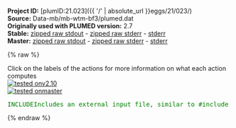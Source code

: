 **Project ID:** [plumID:21.023]({{ '/' | absolute_url }}eggs/21/023/)  
**Source:** Data-mb/mb-wtm-bf3/plumed.dat  
**Originally used with PLUMED version:** 2.7  
**Stable:** [zipped raw stdout](plumed.dat.plumed.stdout.txt.zip) - [zipped raw stderr](plumed.dat.plumed.stderr.txt.zip) - [stderr](plumed.dat.plumed.stderr)  
**Master:** [zipped raw stdout](plumed.dat.plumed_master.stdout.txt.zip) - [zipped raw stderr](plumed.dat.plumed_master.stderr.txt.zip) - [stderr](plumed.dat.plumed_master.stderr)  

{% raw %}
<div class="plumedpreheader">
<div class="headerInfo" id="value_details_data/Data-mb/mb-wtm-bf3/plumed.dat"> Click on the labels of the actions for more information on what each action computes </div>
<div class="containerBadge">
<div class="headerBadge"><a href="plumed.dat.plumed.stderr"><img src="https://img.shields.io/badge/v2.10-passing-green.svg" alt="tested onv2.10" /></a></div>
<div class="headerBadge"><a href="plumed.dat.plumed_master.stderr"><img src="https://img.shields.io/badge/master-passing-green.svg" alt="tested onmaster" /></a></div>
</div>
</div>
<pre class="plumedlisting">
<span id="data/Data-mb/mb-wtm-bf3/plumed.dat./MuellerBrown-Potential.dat_short"><span class="plumedtooltip" style="color:green">INCLUDE<span class="right">Includes an external input file, similar to #include in C preprocessor. <a href="https://www.plumed.org/doc-master/user-doc/html/INCLUDE">More details</a>. Show <a class="toggler" href='javascript:;' onclick='toggleDisplay("data/Data-mb/mb-wtm-bf3/plumed.dat./MuellerBrown-Potential.dat");'>included file</a><i></i></span></span> <span class="plumedtooltip">FILE<span class="right">file to be included<i></i></span></span>=<a class="toggler" href='javascript:;' onclick='toggleDisplay("data/Data-mb/mb-wtm-bf3/plumed.dat./MuellerBrown-Potential.dat");'>./MuellerBrown-Potential.dat</a>
</span><span id="data/Data-mb/mb-wtm-bf3/plumed.dat./MuellerBrown-Potential.dat_long" style="display:none;"><span style="color:blue" class="comment"># The command:
</span><span class="toggler" style="color:red" onclick='toggleDisplay("data/Data-mb/mb-wtm-bf3/plumed.dat./MuellerBrown-Potential.dat")'># INCLUDE FILE=./MuellerBrown-Potential.dat
</span><span style="color:blue" class="comment"># ensures PLUMED loads the contents of the file called ./MuellerBrown-Potential.dat</span>
<span style="color:blue" class="comment"># The contents of this file are shown below (click the red comment to hide them).</span>
<span class="plumedtooltip" style="color:blue"># vim:ft=plumed<span class="right">Enables syntax highlighting for PLUMED files in vim. See <a href="https://www.plumed.org/doc-master/user-doc/html/vim">here for more details. </a><i></i></span></span>
<span style="display:none;" id="data/Data-mb/mb-wtm-bf3/plumed.dat./MuellerBrown-Potential.dat">The INCLUDE action with label <b>./MuellerBrown-Potential.dat</b> calculates something</span><span class="plumedtooltip" style="color:green">UNITS<span class="right">This command sets the internal units for the code. <a href="https://www.plumed.org/doc-master/user-doc/html/UNITS" style="color:green">More details</a><i></i></span></span> <span class="plumedtooltip">NATURAL<span class="right"> use natural units<i></i></span></span>
<br/><span style="color:blue" class="comment"># Müller-Brown potential, sum of four terms</span>
<span style="color:blue" class="comment">#-200*exp( -(x-1)^2 -10*y^2 )</span>
<span style="color:blue" class="comment">#-100*exp( -x^2 -10*(y-0.5)^2 )</span>
<span style="color:blue" class="comment">#-170*exp( -6.5*(x+0.5)^2 + 11*(x+0.5)*(y-1.5) -6.5*(y-1.5)^2 )</span>
<span style="color:blue" class="comment"># +15*exp(  0.7*(x+1)^2 +0.6*(x+1)*(y-1) +0.7*(y-1)^2 )</span>
<span style="color:blue" class="comment"># Shifted by 146.699489200588 to have a zero value </span>
<span style="color:blue" class="comment"># at the global minimum ( -0.558 , 1.442 )</span>
<span style="color:blue" class="comment"># Minima: ( -0.558 , 1.442 ) [ Value: 0.0 ]</span>
<span style="color:blue" class="comment">#         (  0.623 , 0.028 ) [ Value: 38.532839 ]</span>
<span style="color:blue" class="comment">#         ( -0.050 , 0.467 ) [ Value: 65.931740 ] </span>
<span style="color:blue" class="comment"># Saddle Points : ( -0.822 ,  0.624 ) [ Value: 106.034644 ]</span>
<span style="color:blue" class="comment">#                 ( -0.212 ,  0.293 ) [ Value: 88.435607 ]</span>
<span style="color:blue" class="comment"># Can be scaled via the scaling_factor </span>
<span style="color:blue" class="comment"># (above values for minima and saddle points are then scaled)</span>
<br/><span style="display:none;" id="data/Data-mb/mb-wtm-bf3/plumed.dat">The UNITS action with label <b></b> calculates something</span><b name="data/Data-mb/mb-wtm-bf3/plumed.datscaling_factor" onclick='showPath("data/Data-mb/mb-wtm-bf3/plumed.dat","data/Data-mb/mb-wtm-bf3/plumed.datscaling_factor","data/Data-mb/mb-wtm-bf3/plumed.datscaling_factor","brown")'>scaling_factor</b>: <span class="plumedtooltip" style="color:green">CONSTANT<span class="right">Create a constant value that can be passed to actions <a href="https://www.plumed.org/doc-master/user-doc/html/CONSTANT" style="color:green">More details</a><i></i></span></span> <span class="plumedtooltip">VALUE<span class="right">the single number that you would like to store<i></i></span></span>=0.2

<span style="display:none;" id="data/Data-mb/mb-wtm-bf3/plumed.datscaling_factor">The CONSTANT action with label <b>scaling_factor</b> calculates the following quantities:<table  align="center" frame="void" width="95%" cellpadding="5%"><tr><td width="5%"><b> Quantity </b>  </td><td><b> Description </b> </td></tr><tr><td width="5%">scaling_factor.value</td><td>the constant value that was read from the plumed input</td></tr></table></span><b name="data/Data-mb/mb-wtm-bf3/plumed.datp" onclick='showPath("data/Data-mb/mb-wtm-bf3/plumed.dat","data/Data-mb/mb-wtm-bf3/plumed.datp","data/Data-mb/mb-wtm-bf3/plumed.datp","brown")'>p</b>: <span class="plumedtooltip" style="color:green">DISTANCE<span class="right">Calculate the distance/s between pairs of atoms. <a href="https://www.plumed.org/doc-master/user-doc/html/DISTANCE" style="color:green">More details</a><i></i></span></span> <span class="plumedtooltip">ATOMS<span class="right">the pair of atom that we are calculating the distance between<i></i></span></span>=1,2 <span class="plumedtooltip">COMPONENTS<span class="right"> calculate the x, y and z components of the distance separately and store them as label<i></i></span></span>
<span style="display:none;" id="data/Data-mb/mb-wtm-bf3/plumed.datp">The DISTANCE action with label <b>p</b> calculates the following quantities:<table  align="center" frame="void" width="95%" cellpadding="5%"><tr><td width="5%"><b> Quantity </b>  </td><td><b> Description </b> </td></tr><tr><td width="5%">p.x</td><td>the x-component of the vector connecting the two atoms</td></tr><tr><td width="5%">p.y</td><td>the y-component of the vector connecting the two atoms</td></tr><tr><td width="5%">p.z</td><td>the z-component of the vector connecting the two atoms</td></tr><tr><td width="5%">p.value</td><td>the DISTANCE between this pair of atoms</td></tr></table></span><span class="plumedtooltip" style="color:green">CUSTOM<span class="right">Calculate a combination of variables using a custom expression. <a href="https://www.plumed.org/doc-master/user-doc/html/CUSTOM" style="color:green">More details</a><i></i></span></span> ...
 <span class="plumedtooltip">LABEL<span class="right">a label for the action so that its output can be referenced in the input to other actions<i></i></span></span>=<b name="data/Data-mb/mb-wtm-bf3/plumed.datpot" onclick='showPath("data/Data-mb/mb-wtm-bf3/plumed.dat","data/Data-mb/mb-wtm-bf3/plumed.datpot","data/Data-mb/mb-wtm-bf3/plumed.datpot","brown")'>pot</b>
 <span class="plumedtooltip">ARG<span class="right">the values input to this function<i></i></span></span>=<b name="data/Data-mb/mb-wtm-bf3/plumed.datp">p.x</b>,<b name="data/Data-mb/mb-wtm-bf3/plumed.datp">p.y</b>,<b name="data/Data-mb/mb-wtm-bf3/plumed.datscaling_factor">scaling_factor</b> 
 <span class="plumedtooltip">VAR<span class="right">the names to give each of the arguments in the function<i></i></span></span>=x,y,sf
 <span class="plumedtooltip">FUNC<span class="right">the function you wish to evaluate<i></i></span></span>=sf*(-200*exp(-(x-1)^2-10*y^2)-100*exp(-x^2-10*(y-0.5)^2)-170*exp(-6.5*(x+0.5)^2+11*(x+0.5)*(y-1.5)-6.5*(y-1.5)^2)+15*exp(0.7*(x+1)^2+0.6*(x+1)*(y-1)+0.7*(y-1)^2)+146.699489200588)
 <span class="plumedtooltip">PERIODIC<span class="right">if the output of your function is periodic then you should specify the periodicity of the function<i></i></span></span>=NO 
... CUSTOM
<span style="display:none;" id="data/Data-mb/mb-wtm-bf3/plumed.datpot">The CUSTOM action with label <b>pot</b> calculates the following quantities:<table  align="center" frame="void" width="95%" cellpadding="5%"><tr><td width="5%"><b> Quantity </b>  </td><td><b> Description </b> </td></tr><tr><td width="5%">pot.value</td><td>an arbitrary function</td></tr></table></span><b name="data/Data-mb/mb-wtm-bf3/plumed.datbv" onclick='showPath("data/Data-mb/mb-wtm-bf3/plumed.dat","data/Data-mb/mb-wtm-bf3/plumed.datbv","data/Data-mb/mb-wtm-bf3/plumed.datbv","brown")'>bv</b>: <span class="plumedtooltip" style="color:green">BIASVALUE<span class="right">Takes the value of one variable and use it as a bias <a href="https://www.plumed.org/doc-master/user-doc/html/BIASVALUE" style="color:green">More details</a><i></i></span></span> <span class="plumedtooltip">ARG<span class="right">the labels of the scalar/vector arguments whose values will be used as a bias on the system<i></i></span></span>=<b name="data/Data-mb/mb-wtm-bf3/plumed.datpot">pot</b>
<span style="color:blue"># --- End of included input --- </span></span><br/><span style="display:none;" id="data/Data-mb/mb-wtm-bf3/plumed.datbv">The BIASVALUE action with label <b>bv</b> calculates the following quantities:<table  align="center" frame="void" width="95%" cellpadding="5%"><tr><td width="5%"><b> Quantity </b>  </td><td><b> Description </b> </td></tr><tr><td width="5%">bv.bias</td><td>the instantaneous value of the bias potential</td></tr><tr><td width="5%">bv._bias</td><td>one or multiple instances of this quantity can be referenced elsewhere in the input file</td></tr></table></span><span class="plumedtooltip" style="color:green">METAD<span class="right">Used to performed metadynamics on one or more collective variables. <a href="https://www.plumed.org/doc-master/user-doc/html/METAD" style="color:green">More details</a><i></i></span></span> ...
  <span class="plumedtooltip">LABEL<span class="right">a label for the action so that its output can be referenced in the input to other actions<i></i></span></span>=<b name="data/Data-mb/mb-wtm-bf3/plumed.datmtd" onclick='showPath("data/Data-mb/mb-wtm-bf3/plumed.dat","data/Data-mb/mb-wtm-bf3/plumed.datmtd","data/Data-mb/mb-wtm-bf3/plumed.datmtd","brown")'>mtd</b>

  <span class="plumedtooltip">ARG<span class="right">the labels of the scalars on which the bias will act<i></i></span></span>=<b name="data/Data-mb/mb-wtm-bf3/plumed.datp">p.x</b>,<b name="data/Data-mb/mb-wtm-bf3/plumed.datp">p.y</b>
  <span class="plumedtooltip">PACE<span class="right">the frequency for hill addition<i></i></span></span>=100
  <span class="plumedtooltip">SIGMA<span class="right">the widths of the Gaussian hills<i></i></span></span>=0.1,0.1
  <span class="plumedtooltip">HEIGHT<span class="right">the heights of the Gaussian hills<i></i></span></span>=1.5

  <span class="plumedtooltip">TEMP<span class="right">the system temperature - this is only needed if you are doing well-tempered metadynamics<i></i></span></span>=1
 
  <span class="plumedtooltip">BIASFACTOR<span class="right">use well tempered metadynamics and use this bias factor<i></i></span></span>=3
  <span class="plumedtooltip">GRID_MIN<span class="right">the lower bounds for the grid<i></i></span></span>=-5,-5
  <span class="plumedtooltip">GRID_MAX<span class="right">the upper bounds for the grid<i></i></span></span>=5,5
  <span class="plumedtooltip">GRID_BIN<span class="right">the number of bins for the grid<i></i></span></span>=500,500
  <span class="plumedtooltip">CALC_RCT<span class="right"> calculate the c(t) reweighting factor and use that to obtain the normalized bias [rbias=bias-rct]<i></i></span></span>
  <span class="plumedtooltip">RCT_USTRIDE<span class="right">the update stride for calculating the c(t) reweighting factor<i></i></span></span>=1
... METAD
<br/><span style="display:none;" id="data/Data-mb/mb-wtm-bf3/plumed.datmtd">The METAD action with label <b>mtd</b> calculates the following quantities:<table  align="center" frame="void" width="95%" cellpadding="5%"><tr><td width="5%"><b> Quantity </b>  </td><td><b> Description </b> </td></tr><tr><td width="5%">mtd.bias</td><td>the instantaneous value of the bias potential</td></tr><tr><td width="5%">mtd.rbias</td><td>the instantaneous value of the bias normalized using the c(t) reweighting factor [rbias=bias-rct]</td></tr><tr><td width="5%">mtd.rct</td><td>the reweighting factor c(t)</td></tr></table></span><b name="data/Data-mb/mb-wtm-bf3/plumed.datw" onclick='showPath("data/Data-mb/mb-wtm-bf3/plumed.dat","data/Data-mb/mb-wtm-bf3/plumed.datw","data/Data-mb/mb-wtm-bf3/plumed.datw","brown")'>w</b>: <span class="plumedtooltip" style="color:green">REWEIGHT_METAD<span class="right">Calculate the weights configurations should contribute to the histogram in a simulation in which a metadynamics bias acts upon the system. <a href="https://www.plumed.org/doc-master/user-doc/html/REWEIGHT_METAD" style="color:green">More details</a><i></i></span></span> <span class="plumedtooltip">TEMP<span class="right">the system temperature<i></i></span></span>=1

<span style="display:none;" id="data/Data-mb/mb-wtm-bf3/plumed.datw">The REWEIGHT_METAD action with label <b>w</b> calculates the following quantities:<table  align="center" frame="void" width="95%" cellpadding="5%"><tr><td width="5%"><b> Quantity </b>  </td><td><b> Description </b> </td></tr><tr><td width="5%">w.value</td><td>the weight to use for this frame to negate the effect the metadynamics bias</td></tr></table></span><span class="plumedtooltip" style="color:green">PRINT<span class="right">Print quantities to a file. <a href="https://www.plumed.org/doc-master/user-doc/html/PRINT" style="color:green">More details</a><i></i></span></span> <span class="plumedtooltip">ARG<span class="right">the labels of the values that you would like to print to the file<i></i></span></span>=* <span class="plumedtooltip">FILE<span class="right">the name of the file on which to output these quantities<i></i></span></span>=colvar.data <span class="plumedtooltip">STRIDE<span class="right"> the frequency with which the quantities of interest should be output<i></i></span></span>=200
</pre>
{% endraw %}

